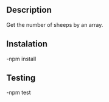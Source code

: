 ## Description

Get the number of sheeps by an array.

## Instalation

-npm install

## Testing

-npm test